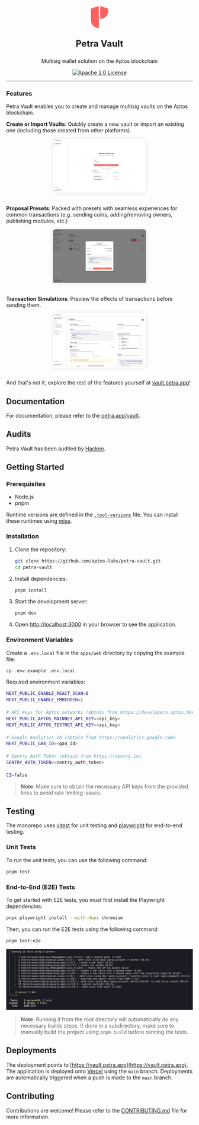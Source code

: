 <p align="center">
  <a href="https://vault.petra.app">
    <img alt="petra logo" src="./petra_logo.svg" width="auto" height="60">
  </a>
</p>

<p align="center" style="font-size: 24px; font-weight: bold;">
<b>
  Petra Vault
</b>
</p>
<p align="center">
  Multisig wallet solution on the Aptos blockchain
</p>

<div align="center">
   <a href="https://github.com/aptos-labs/petra-vault/blob/main/LICENSE">
      <img src="https://img.shields.io/badge/License-Apache_2.0-blue.svg" alt="Apache 2.0 License">
   </a>
</div>

---

### Features

Petra Vault enables you to create and manage multisig vaults on the Aptos blockchain.

<p>
   <b>Create or Import Vaults</b>: Quickly create a new vault or import an existing one (including those created from other platforms).
</p>
<div style="border-radius: 8px; overflow: hidden; box-shadow: 0 0 10px 0 rgba(0, 0, 0, 0.1); width: 50%; margin: 0 auto;">
   <img src="./assets/onboarding_page.png" alt="Onboarding Flow" >
</div>

<br/>

<p>
   <b>Proposal Presets</b>: Packed with presets with seamless experiences for common transactions (e.g. sending coins, adding/removing owners, publishing modules, etc.)
</p>

<div style="border-radius: 8px; overflow: hidden; box-shadow: 0 0 10px 0 rgba(0, 0, 0, 0.1); width: 50%; margin: 0 auto;">
   <img src="./assets/send_flow.png" alt="Proposal Presets" >
</div>

<br/>

<p>
   <b>Transaction Simulations</b>: Preview the effects of transactions before sending them.
</p>

<div style="border-radius: 8px; overflow: hidden; box-shadow: 0 0 10px 0 rgba(0, 0, 0, 0.1); width: 50%; margin: 0 auto;">
   <img src="./assets/proposal_page.png" alt="Proposal Page" >
</div>

<br/>

And that's not it, explore the rest of the features yourself at [vault.petra.app](https://vault.petra.app)!

## Documentation

For documentation, please refer to the [petra.app/vault](https://petra.app/vault).

## Audits

Petra Vault has been audited by [Hacken](https://hacken.io/audits/petra-vault).

## Getting Started

### Prerequisites

- Node.js
- pnpm

Runtime versions are defined in the [`.tool-versions`](../.tool-versions) file. You can install these runtimes using [mise](https://mise.jdx.dev/).

### Installation

1. Clone the repository:

   ```bash
   git clone https://github.com/aptos-labs/petra-vault.git
   cd petra-vault
   ```

2. Install dependencies:

   ```bash
   pnpm install
   ```

3. Start the development server:

   ```bash
   pnpm dev
   ```

4. Open [http://localhost:3000](http://localhost:3000) in your browser to see the application.

### Environment Variables

Create a `.env.local` file in the `apps/web` directory by copying the example file:

```bash
cp .env.example .env.local
```

Required environment variables:

```bash
NEXT_PUBLIC_ENABLE_REACT_SCAN=0
NEXT_PUBLIC_ENABLE_EMBEDDED=1

# API Keys for Aptos networks (obtain from https://developers.aptos.dev)
NEXT_PUBLIC_APTOS_MAINNET_API_KEY=<api_key>
NEXT_PUBLIC_APTOS_TESTNET_API_KEY=<api_key>

# Google Analytics ID (obtain from https://analytics.google.com)
NEXT_PUBLIC_GA4_ID=<ga4_id>

# Sentry Auth Token (obtain from https://sentry.io)
SENTRY_AUTH_TOKEN=<sentry_auth_token>

CI=false
```

> **Note**: Make sure to obtain the necessary API keys from the provided links to avoid rate limiting issues.

## Testing

The monorepo uses [vitest](https://vitest.dev/) for unit testing and [playwright](https://playwright.dev/) for end-to-end testing.

### Unit Tests

To run the unit tests, you can use the following command:

```bash
pnpm test
```

### End-to-End (E2E) Tests

To get started with E2E tests, you must first install the Playwright dependencies:

```bash
pnpx playwright install --with-deps chromium
```

Then, you can run the E2E tests using the following command:

```bash
pnpm test:e2e
```

![End-to-End Tests](./assets/e2e_tests.png)

> **Note**: Running it from the root directory will automatically do any necessary builds steps. If done in a subdirectory, make sure to manually build the project using `pnpm build` before running the tests.

## Deployments

The deployment points to [https://vault.petra.app](https://vault.petra.app). The application is deployed onto [Vercel](https://vercel.com) using the `main` branch. Deployments are automatically triggered when a push is made to the `main` branch.

## Contributing

Contributions are welcome! Please refer to the [CONTRIBUTING.md](./CONTRIBUTING.md) file for more information.
